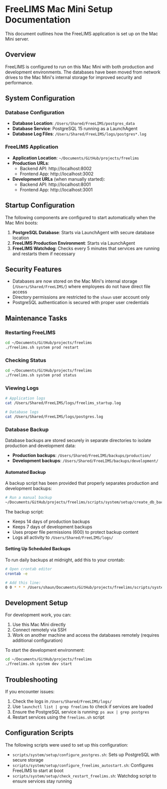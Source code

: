 # FreeLIMS Mac Mini Setup Documentation

This document outlines how the FreeLIMS application is set up on the Mac Mini server.

## Overview

FreeLIMS is configured to run on this Mac Mini with both production and development environments. The databases have been moved from network drives to the Mac Mini's internal storage for improved security and performance.

## System Configuration

### Database Configuration

- **Database Location**: `/Users/Shared/FreeLIMS/postgres_data`
- **Database Service**: PostgreSQL 15 running as a LaunchAgent
- **Database Log Files**: `/Users/Shared/FreeLIMS/logs/postgres*.log`

### FreeLIMS Application

- **Application Location**: `~/Documents/GitHub/projects/freelims`
- **Production URLs**:
  - Backend API: http://localhost:8002
  - Frontend App: http://localhost:3002
- **Development URLs** (when manually started):
  - Backend API: http://localhost:8001
  - Frontend App: http://localhost:3001

## Startup Configuration

The following components are configured to start automatically when the Mac Mini boots:

1. **PostgreSQL Database**: Starts via LaunchAgent with secure database location
2. **FreeLIMS Production Environment**: Starts via LaunchAgent
3. **FreeLIMS Watchdog**: Checks every 5 minutes that services are running and restarts them if necessary

## Security Features

- Databases are now stored on the Mac Mini's internal storage (`/Users/Shared/FreeLIMS/`) where employees do not have direct file access
- Directory permissions are restricted to the `shaun` user account only
- PostgreSQL authentication is secured with proper user credentials

## Maintenance Tasks

### Restarting FreeLIMS

```bash
cd ~/Documents/GitHub/projects/freelims
./freelims.sh system prod restart
```

### Checking Status

```bash
cd ~/Documents/GitHub/projects/freelims
./freelims.sh system prod status
```

### Viewing Logs

```bash
# Application logs
cat /Users/Shared/FreeLIMS/logs/freelims_startup.log

# Database logs
cat /Users/Shared/FreeLIMS/logs/postgres.log
```

### Database Backup

Database backups are stored securely in separate directories to isolate production and development data:

- **Production backups**: `/Users/Shared/FreeLIMS/backups/production/`
- **Development backups**: `/Users/Shared/FreeLIMS/backups/development/`

#### Automated Backup

A backup script has been provided that properly separates production and development backups:

```bash
# Run a manual backup
~/Documents/GitHub/projects/freelims/scripts/system/setup/create_db_backup.sh
```

The backup script:
- Keeps 14 days of production backups
- Keeps 7 days of development backups
- Uses proper file permissions (600) to protect backup content
- Logs all activity to `/Users/Shared/FreeLIMS/logs/`

#### Setting Up Scheduled Backups

To run daily backups at midnight, add this to your crontab:

```bash
# Open crontab editor
crontab -e

# Add this line:
0 0 * * * /Users/shaun/Documents/GitHub/projects/freelims/scripts/system/setup/create_db_backup.sh
```

## Development Setup

For development work, you can:

1. Use this Mac Mini directly
2. Connect remotely via SSH
3. Work on another machine and access the databases remotely (requires additional configuration)

To start the development environment:

```bash
cd ~/Documents/GitHub/projects/freelims
./freelims.sh system dev start
```

## Troubleshooting

If you encounter issues:

1. Check the logs in `/Users/Shared/FreeLIMS/logs/`
2. Use `launchctl list | grep freelims` to check if services are loaded
3. Ensure the PostgreSQL service is running: `ps aux | grep postgres`
4. Restart services using the `freelims.sh` script

## Configuration Scripts

The following scripts were used to set up this configuration:

- `scripts/system/setup/configure_postgres.sh`: Sets up PostgreSQL with secure storage
- `scripts/system/setup/configure_freelims_autostart.sh`: Configures FreeLIMS to start at boot
- `scripts/system/setup/check_restart_freelims.sh`: Watchdog script to ensure services stay running 